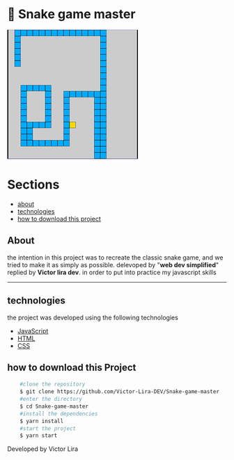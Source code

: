 # 🐍 Snake game master

![](images/imagem-1.JPG)

# Sections
- [about](#-About)
- [technologies](#-technologies)
- [how to download this project](#-how-to-download-this-Project)
##  About

the intention in this project was to recreate the classic snake game, and we tried to make it as simply as possible. delevoped by "**web dev simplified**" replied by **Victor lira dev**. in order to put into practice my javascript skills

---
 
 ## technologies
the project was developed using the following technologies
- [JavaScript](https://www.javascript.com/)
- [HTML](https://developer.mozilla.org/en-US/docs/Web/HTML)
- [CSS](https://developer.mozilla.org/en-US/docs/Web/CSS)

## how to download this Project
```bash
    #clone the repository
    $ git clone https://github.com/Victor-Lira-DEV/Snake-game-master
    #enter the directory
    $ cd Snake-game-master
    #install the dependencies
    $ yarn install
    #start the project
    $ yarn start
```
Developed by Victor Lira 
